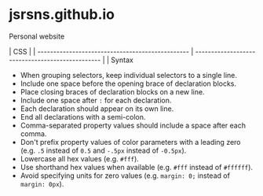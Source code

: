 # jsrsns.github.io
Personal website

| CSS                                                                                                 |
| ------------------------------------------------ | ------------------------------------------------ |
| Syntax
* When grouping selectors, keep individual selectors to a single line.
* Include one space before the opening brace of declaration blocks.
* Place closing braces of declaration blocks on a new line.
* Include one space after `:` for each declaration.
* Each declaration should appear on its own line.
* End all declarations with a semi-colon.
* Comma-separated property values should include a space after each comma.
* Don't prefix property values of color parameters with a leading zero (e.g. `.5` instead of `0.5` and `-.5px` instead of `-0.5px`).
* Lowercase all hex values (e.g. `#fff`).
* Use shorthand hex values when available (e.g. `#fff` instead of `#ffffff`).
* Avoid specifying units for zero values (e.g. `margin: 0;` instead of `margin: 0px`).

